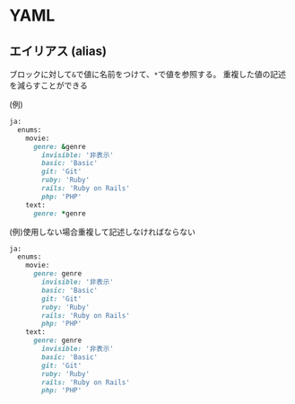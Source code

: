 # YAML
  
## エイリアス (alias)
ブロックに対して`&`で値に名前をつけて、`*`で値を参照する。
重複した値の記述を減らすことができる
  
(例)
```rb
ja:
  enums:
    movie:
      genre: &genre
        invisible: '非表示'
        basic: 'Basic'
        git: 'Git'
        ruby: 'Ruby'
        rails: 'Ruby on Rails'
        php: 'PHP'
    text:
      genre: *genre
```
  
(例)使用しない場合重複して記述しなければならない
```rb
ja:
  enums:
    movie:
      genre: genre
        invisible: '非表示'
        basic: 'Basic'
        git: 'Git'
        ruby: 'Ruby'
        rails: 'Ruby on Rails'
        php: 'PHP'
    text:
      genre: genre
        invisible: '非表示'
        basic: 'Basic'
        git: 'Git'
        ruby: 'Ruby'
        rails: 'Ruby on Rails'
        php: 'PHP'
```
